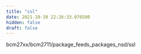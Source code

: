 ```yaml
---
title: "ssl"
date: 2021-10-30 22:26:33.076500
hidden: false
draft: false
---
```


bcm27xx/bcm2711/package_feeds_packages_nsd/ssl

